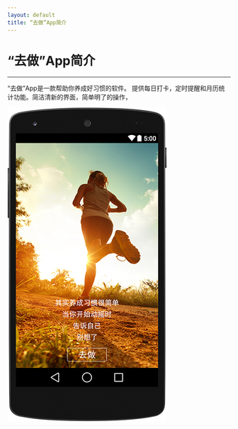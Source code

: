 ```yaml
---
layout: default
title: “去做”App简介
---
```


# “去做”App简介

---

“去做”App是一款帮助你养成好习惯的软件。
提供每日打卡，定时提醒和月历统计功能。简洁清新的界面，简单明了的操作，

![tupian](https://github.com/jaeger23/blog/blob/gh-pages/_posts/image/quzuo_welcome.png)
